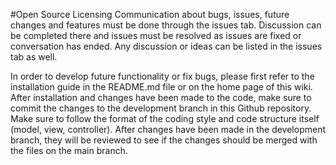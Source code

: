 #Open Source Licensing
Communication about bugs, issues, future changes and features must be done through the issues tab. Discussion can be completed there and issues must be resolved as issues are fixed or conversation has ended. Any discussion or ideas can be listed in the issues tab as well.

In order to develop future functionality or fix bugs, please first refer to the installation guide in the README.md file or on the home page of this wiki. After installation and changes have been made to the code, make sure to commit the changes to the development branch in this Github repository. Make sure to follow the format of the coding style and code structure itself (model, view, controller). After changes have been made in the development branch, they will be reviewed to see if the changes should be merged with the files on the main branch.
